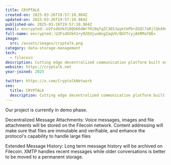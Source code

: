 ```yaml
---
title: CRYPTALK
created-on: 2025-03-26T19:57:10.984Z
updated-on: 2025-03-26T19:57:10.984Z
published-on: 2025-03-26T19:57:10.984Z
email: encrypted::U2FsdGVkX18QGK6dWr7Ri0qfqZC365JwyktkPb+ZGQl7aRjlQk49dp4VXEuXdVjV
full-name: encrypted::U2FsdGVkX1+y02EUjuuWzgZaqUX/QGVTcyjAXRMafQE=
image:
  src: /assets/images/cryptalk.png
category: data-storage-management
tech:
  - filecoin
description: Cutting edge decentralized communication platform built on the XMTP protocol which provides secure, private interactions for digital asset transactions.
website: https://cryptalk.net
year-joined: 2025

twitter: https://x.com/CryptalkNetwork
seo:
  title: CRYPTALK
  description: Cutting edge decentralized communication platform built on the XMTP protocol which provides secure, private interactions for digital asset transactions.
---
```


Our project is currently in demo phase.

Decentralized Message Attachments:
Voice messages, images and file attachments will be stored on the Filecoin network. Content addressing will make sure that files are immutable and verifiable, and enhance the protocol's capability to handle large files

Extended Message History:
Long term message history will be archived on Filecoin. XMTP handles recent messages while older conversations is better to be moved to a permanent storage.
